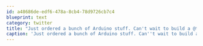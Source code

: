 ```yaml
---
id: a48686de-edf6-478a-8cb4-78d9726cb7c4
blueprint: text
category: twitter
title: "Just ordered a bunch of Arduino stuff. Can't wait to build a @twilio powered door lock for @okcolab"
caption: 'Just ordered a bunch of Arduino stuff. Can''t wait to build a <span class="username username_linked">@<a href="https://twitter.com/twilio" title="twilio">twilio</a></span> powered door lock for <span class="username username_linked">@<a href="https://twitter.com/okcolab" title="Okanagan coLab">okcolab</a></span>'
---
```

